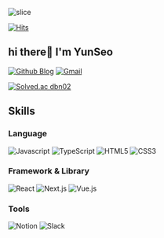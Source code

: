 ![slice](https://capsule-render.vercel.app/api?type=soft&color=auto&height=200&text=Hello&desc=I'm%20Front-end%20Engineer&descAlignY=70&animation=fadeIn)

[![Hits](https://hits.seeyoufarm.com/api/count/incr/badge.svg?url=https%3A%2F%2Fgithub.com%2Fhan0224&count_bg=%2379C83D&title_bg=%23555555&icon=&icon_color=%23E7E7E7&title=hits&edge_flat=false)](https://hits.seeyoufarm.com)


## hi there👋 I'm YunSeo

[![Github Blog](https://img.shields.io/badge/Github%20Blog-181717?style=flat-square&logo=Github&logoColor=white)](https://han0224.github.io/)
[![Gmail](https://img.shields.io/badge/Gmail-EA4335?style=flat-square&logo=Gmail&logoColor=white)](mailto:dbn0224@gmail.com)

[![Solved.ac dbn02](http://mazassumnida.wtf/api/mini/generate_badge?boj=dbn02)](https://solved.ac/dbn02)

## Skills 

  
### Language
![Javascript](https://img.shields.io/badge/Javascript-F7DF1E?style=flat-square&logo=JavaScript&logoColor=white)
![TypeScript](https://img.shields.io/badge/TypeScript-3178C6?style=flat-square&logo=TypeScript&logoColor=white)
![HTML5](https://img.shields.io/badge/HTML5-E34F26?style=flat-square&logo=HTML5&logoColor=white)
![CSS3](https://img.shields.io/badge/CSS3-1572B6?style=flat-square&logo=CSS3&logoColor=white)


### Framework & Library
![React](https://img.shields.io/badge/React-61DAFB?style=flat-square&logo=React&logoColor=white)
![Next.js](https://img.shields.io/badge/Next.js-000000?style=flat-square&logo=Next.js&logoColor=white)
![Vue.js](https://img.shields.io/badge/Vue.js-4FC08D?style=flat-square&logo=Vue.js&logoColor=white)


### Tools
![Notion](https://img.shields.io/badge/Notion-000000?style=flat-square&logo=Notion&logoColor=white)
![Slack](https://img.shields.io/badge/Slack-4A154B?style=flat-square&logo=Slack&logoColor=white)  

